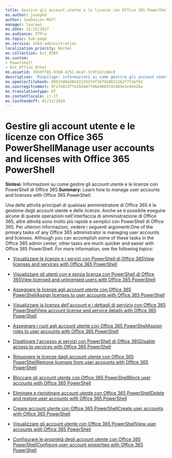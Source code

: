 ```yaml
---
title: Gestire gli account utente e le licenze con Office 365 PowerShell
ms.author: josephd
author: JoeDavies-MSFT
manager: laurawi
ms.date: 12/15/2017
ms.audience: ITPro
ms.topic: hub-page
ms.service: o365-administration
localization_priority: Normal
ms.collection: Ent_O365
ms.custom:
- PowerShell
- Ent_Office_Other
ms.assetid: 26b9ff81-93b0-4251-beaf-3c9f1d7c80c8
description: 'Riepilogo: informazioni su come gestire gli account utente e le licenze con PowerShell di Office 365.'
ms.openlocfilehash: 89933d0a50e52133df4f107d188221b2f77abf62
ms.sourcegitcommit: 9f1fe023f7e2924477d6e9003fdc805e3cb6e2be
ms.translationtype: HT
ms.contentlocale: it-IT
ms.lasthandoff: 01/11/2018
---
```

# <a name="manage-user-accounts-and-licenses-with-office-365-powershell"></a><span data-ttu-id="d1da4-103">Gestire gli account utente e le licenze con Office 365 PowerShell</span><span class="sxs-lookup"><span data-stu-id="d1da4-103">Manage user accounts and licenses with Office 365 PowerShell</span></span>

 <span data-ttu-id="d1da4-104">**Sintesi:** Informazioni su come gestire gli account utente e le licenze con PowerShell di Office 365.</span><span class="sxs-lookup"><span data-stu-id="d1da4-104">**Summary:** Learn how to manage user accounts and licenses with Office 365 PowerShell.</span></span>
  
<span data-ttu-id="d1da4-p101">Una delle attività principali di qualsiasi amministratore di Office 365 è la gestione degli account utente e delle licenze. Anche se è possibile eseguire alcune di queste operazioni nell'interfaccia di amministrazione di Office 365, altre attività sono molto più rapide e semplici con PowerShell di Office 365. Per ulteriori informazioni, vedere i seguenti argomenti:</span><span class="sxs-lookup"><span data-stu-id="d1da4-p101">One of the primary tasks of any Office 365 administrator is managing user accounts and licenses. Although you can accomplish some of these tasks in the Office 365 admin center, other tasks are much quicker and easier with Office 365 PowerShell. For more information, see the following topics:</span></span>
  
- [<span data-ttu-id="d1da4-108">Visualizzare le licenze e i servizi con PowerShell di Office 365</span><span class="sxs-lookup"><span data-stu-id="d1da4-108">View licenses and services with Office 365 PowerShell</span></span>](view-licenses-and-services-with-office-365-powershell.md)
    
- [<span data-ttu-id="d1da4-109">Visualizzare gli utenti con e senza licenza con PowerShell di Office 365</span><span class="sxs-lookup"><span data-stu-id="d1da4-109">View licensed and unlicensed users with Office 365 PowerShell</span></span>](view-licensed-and-unlicensed-users-with-office-365-powershell.md)
    
- [<span data-ttu-id="d1da4-110">Assegnare le licenze agli account utente con Office 365 PowerShell</span><span class="sxs-lookup"><span data-stu-id="d1da4-110">Assign licenses to user accounts with Office 365 PowerShell</span></span>](assign-licenses-to-user-accounts-with-office-365-powershell.md)
    
- [<span data-ttu-id="d1da4-111">Visualizzare la licenza dell'account e i dettagli di servizio con Office 365 PowerShell</span><span class="sxs-lookup"><span data-stu-id="d1da4-111">View account license and service details with Office 365 PowerShell</span></span>](view-account-license-and-service-details-with-office-365-powershell.md)
    
- [<span data-ttu-id="d1da4-112">Assegnare i ruoli agli account utente con Office 365 PowerShell</span><span class="sxs-lookup"><span data-stu-id="d1da4-112">Assign roles to user accounts with Office 365 PowerShell</span></span>](assign-roles-to-user-accounts-with-office-365-powershell.md)
    
- [<span data-ttu-id="d1da4-113">Disattivare l'accesso ai servizi con PowerShell di Office 365</span><span class="sxs-lookup"><span data-stu-id="d1da4-113">Disable access to services with Office 365 PowerShell</span></span>](disable-access-to-services-with-office-365-powershell.md)
    
- [<span data-ttu-id="d1da4-114">Rimuovere le licenze dagli account utente con Office 365 PowerShell</span><span class="sxs-lookup"><span data-stu-id="d1da4-114">Remove licenses from user accounts with Office 365 PowerShell</span></span>](remove-licenses-from-user-accounts-with-office-365-powershell.md)
    
- [<span data-ttu-id="d1da4-115">Bloccare gli account utente con Office 365 PowerShell</span><span class="sxs-lookup"><span data-stu-id="d1da4-115">Block user accounts with Office 365 PowerShell</span></span>](block-user-accounts-with-office-365-powershell.md)
    
- [<span data-ttu-id="d1da4-116">Eliminare e ripristinare account utente con Office 365 PowerShell</span><span class="sxs-lookup"><span data-stu-id="d1da4-116">Delete and restore user accounts with Office 365 PowerShell</span></span>](delete-and-restore-user-accounts-with-office-365-powershell.md)
    
- [<span data-ttu-id="d1da4-117">Creare account utente con Office 365 PowerShell</span><span class="sxs-lookup"><span data-stu-id="d1da4-117">Create user accounts with Office 365 PowerShell</span></span>](create-user-accounts-with-office-365-powershell.md)
    
- [<span data-ttu-id="d1da4-118">Visualizzare gli account utente con Office 365 PowerShell</span><span class="sxs-lookup"><span data-stu-id="d1da4-118">View user accounts with Office 365 PowerShell</span></span>](view-user-accounts-with-office-365-powershell.md)
    
- [<span data-ttu-id="d1da4-119">Configurare le proprietà degli account utente con Office 365 PowerShell</span><span class="sxs-lookup"><span data-stu-id="d1da4-119">Configure user account properties with Office 365 PowerShell</span></span>](configure-user-account-properties-with-office-365-powershell.md)
    

